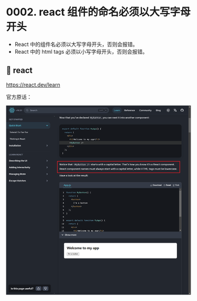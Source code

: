 # 0002. react 组件的命名必须以大写字母开头

- React 中的组件名必须以大写字母开头，否则会报错。
- React 中的 html tags 必须以小写字母开头，否则会报错。

## 🔗 react

https://react.dev/learn

官方原话：

![](md-imgs/2024-09-24-11-24-37.png)
